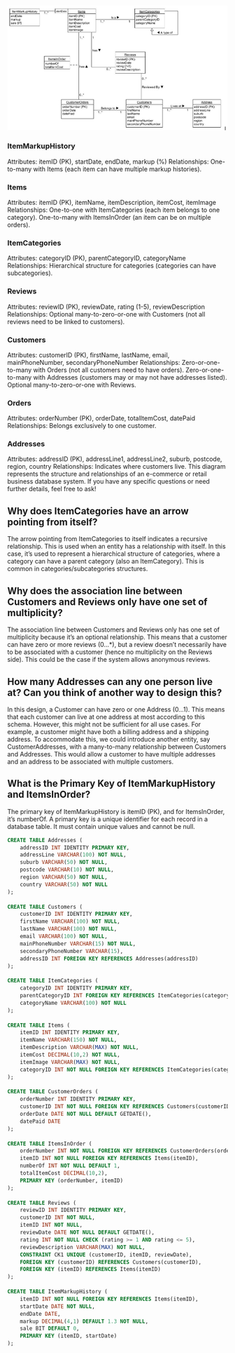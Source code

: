 



![alt text](image.png)

### ItemMarkupHistory
Attributes: itemID (PK), startDate, endDate, markup (%)
Relationships: One-to-many with Items (each item can have multiple markup histories).
### Items
Attributes: itemID (PK), itemName, itemDescription, itemCost, itemImage
Relationships:
One-to-one with ItemCategories (each item belongs to one category).
One-to-many with ItemsInOrder (an item can be on multiple orders).
### ItemCategories
Attributes: categoryID (PK), parentCategoryID, categoryName
Relationships: Hierarchical structure for categories (categories can have subcategories).
### Reviews
Attributes: reviewID (PK), reviewDate, rating (1-5), reviewDescription
Relationships: Optional many-to-zero-or-one with Customers (not all reviews need to be linked to customers).
### Customers
Attributes: customerID (PK), firstName, lastName, email, mainPhoneNumber, secondaryPhoneNumber
Relationships:
Zero-or-one-to-many with Orders (not all customers need to have orders).
Zero-or-one-to-many with Addresses (customers may or may not have addresses listed).
Optional many-to-zero-or-one with Reviews.
### Orders
Attributes: orderNumber (PK), orderDate, totalItemCost, datePaid
Relationships: Belongs exclusively to one customer.
### Addresses
Attributes: addressID (PK), addressLine1, addressLine2, suburb, postcode, region, country
Relationships: Indicates where customers live.
This diagram represents the structure and relationships of an e-commerce or retail business database system. If you have any specific questions or need further details, feel free to ask!

## Why does ItemCategories have an arrow pointing from itself?

The arrow pointing from ItemCategories to itself indicates a recursive relationship. 
This is used when an entity has a relationship with itself.
In this case, it’s used to represent a hierarchical structure of categories, where a category can have a parent category (also an ItemCategory).
This is common in categories/subcategories structures.



## 	Why does the association line between Customers and Reviews only have one set of multiplicity?

The association line between Customers and Reviews only has one set of multiplicity because it’s an optional relationship. This means that a customer can have zero or more reviews (0…*), but a review doesn’t necessarily have to be associated with a customer (hence no multiplicity on the Reviews side). This could be the case if the system allows anonymous reviews.



## How many Addresses can any one person live at? Can you think of another way to design this?

In this design, a Customer can have zero or one Address (0…1). This means that each customer can live at one address at most according to this schema. However, this might not be sufficient for all use cases. For example, a customer might have both a billing address and a shipping address. To accommodate this, we could introduce another entity, say CustomerAddresses, with a many-to-many relationship between Customers and Addresses. This would allow a customer to have multiple addresses and an address to be associated with multiple customers.



## What is the Primary Key of ItemMarkupHistory and ItemsInOrder?

The primary key of ItemMarkupHistory is itemID (PK), and for ItemsInOrder, it’s numberOf. A primary key is a unique identifier for each record in a database table. It must contain unique values and cannot be null.


```sql 
CREATE TABLE Addresses (
    addressID INT IDENTITY PRIMARY KEY,
    addressLine VARCHAR(100) NOT NULL,
    suburb VARCHAR(50) NOT NULL,
    postcode VARCHAR(10) NOT NULL,
    region VARCHAR(50) NOT NULL,
    country VARCHAR(50) NOT NULL
);

CREATE TABLE Customers (
    customerID INT IDENTITY PRIMARY KEY,
    firstName VARCHAR(100) NOT NULL,
    lastName VARCHAR(100) NOT NULL,
    email VARCHAR(100) NOT NULL,
    mainPhoneNumber VARCHAR(15) NOT NULL,
    secondaryPhoneNumber VARCHAR(15),
    addressID INT FOREIGN KEY REFERENCES Addresses(addressID)
);

CREATE TABLE ItemCategories (
    categoryID INT IDENTITY PRIMARY KEY,
    parentCategoryID INT FOREIGN KEY REFERENCES ItemCategories(categoryID),
    categoryName VARCHAR(100) NOT NULL
);

CREATE TABLE Items (
    itemID INT IDENTITY PRIMARY KEY,
    itemName VARCHAR(150) NOT NULL,
    itemDescription VARCHAR(MAX) NOT NULL,
    itemCost DECIMAL(10,2) NOT NULL,
    itemImage VARCHAR(MAX) NOT NULL,
    categoryID INT NOT NULL FOREIGN KEY REFERENCES ItemCategories(categoryID)
);

CREATE TABLE CustomerOrders (
    orderNumber INT IDENTITY PRIMARY KEY,
    customerID INT NOT NULL FOREIGN KEY REFERENCES Customers(customerID),
    orderDate DATE NOT NULL DEFAULT GETDATE(),
    datePaid DATE
);

CREATE TABLE ItemsInOrder (
    orderNumber INT NOT NULL FOREIGN KEY REFERENCES CustomerOrders(orderNumber),
    itemID INT NOT NULL FOREIGN KEY REFERENCES Items(itemID),
    numberOf INT NOT NULL DEFAULT 1,
    totalItemCost DECIMAL(10,2),
    PRIMARY KEY (orderNumber, itemID)
);

CREATE TABLE Reviews (
    reviewID INT IDENTITY PRIMARY KEY,
    customerID INT NOT NULL,
    itemID INT NOT NULL,
    reviewDate DATE NOT NULL DEFAULT GETDATE(),
    rating INT NOT NULL CHECK (rating >= 1 AND rating <= 5),
    reviewDescription VARCHAR(MAX) NOT NULL,
    CONSTRAINT CK1 UNIQUE (customerID, itemID, reviewDate),
    FOREIGN KEY (customerID) REFERENCES Customers(customerID),
    FOREIGN KEY (itemID) REFERENCES Items(itemID)
);

CREATE TABLE ItemMarkupHistory (
    itemID INT NOT NULL FOREIGN KEY REFERENCES Items(itemID),
    startDate DATE NOT NULL,
    endDate DATE,
    markup DECIMAL(4,1) DEFAULT 1.3 NOT NULL,
    sale BIT DEFAULT 0,
    PRIMARY KEY (itemID, startDate)
);

```



